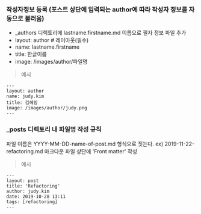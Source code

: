 
### 작성자정보 등록 (포스트 상단에 입력되는 author에 따라 작성자 정보를 자동으로 불러옴)
- _authors 디렉토리에 lastname.firstname.md 이름으로 필자 정보 파일 추가
- layout: author # 레이아웃(필수)
- name: lastname.firstname
- title: 한글이름
- image: /images/author/파일명

>예시
~~~
---
layout: author
name: judy.kim
title: 김혜림
image: /images/author/judy.png
---
~~~

### _posts 디렉토리 내 파일명 작성 규칙
파일 이름은 YYYY-MM-DD-name-of-post.md 형식으로 짓는다. ex) 2019-11-22-refactoring.md
마크다운 파일 상단에 'Front matter' 작성
>예시
~~~
---
layout: post
title: 'Refactoring'
author: judy.kim
date: 2019-10-28 13:11
tags: [refactoring]
---
~~~
